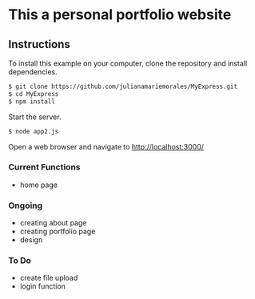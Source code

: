 This a personal portfolio website 
=======
 
Instructions
-----------
To install this example on your computer, clone the repository and install
dependencies.

```bash
$ git clone https://github.com/julianamariemorales/MyExpress.git
$ cd MyExpress
$ npm install
```

Start the server.

```bash
$ node app2.js
```

Open a web browser and navigate to [http://localhost:3000/](http://127.0.0.1:3000/)
 
### Current Functions

  * home page

 
### Ongoing
 
  * creating about page
  * creating portfolio page
  * design
  
### To Do
  * create file upload
  * login function

